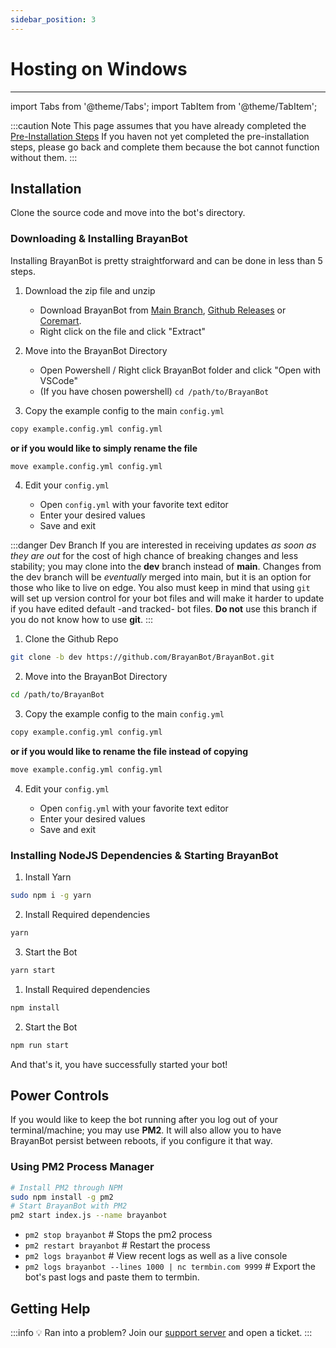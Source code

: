 ```yaml
---
sidebar_position: 3
---
```


# Hosting on Windows
---

import Tabs from '@theme/Tabs';
import TabItem from '@theme/TabItem';

:::caution Note
This page assumes that you have already completed the [Pre-Installation Steps](/docs/Setup/pre-installation) If you haven not yet completed the pre-installation steps, please go back and complete them because the bot cannot function without them.
:::
## Installation

Clone the source code and move into the bot's directory.

### Downloading & Installing BrayanBot

Installing BrayanBot is pretty straightforward and can be done in less than 5 steps.

<Tabs>
<TabItem value="stable" label="Stable">

1. Download the zip file and unzip
    * Download BrayanBot from [Main Branch](https://github.com/BrayanBot/BrayanBot/archive/refs/heads/main.zip), [Github Releases](/) or [Coremart](https://coremart.net/resources/brayanbot-the-future.33/).
    * Right click on the file and click "Extract"

2. Move into the BrayanBot Directory
    * Open Powershell / Right click BrayanBot folder and click "Open with VSCode"
    * (If you have chosen powershell) ```cd /path/to/BrayanBot```

3. Copy the example config to the main `config.yml` 

```bash
copy example.config.yml config.yml
```

**or if you would like to simply rename the file**

```bash
move example.config.yml config.yml
```

4. Edit your `config.yml`

    * Open `config.yml` with your favorite text editor
    * Enter your desired values
    * Save and exit

</TabItem>

<TabItem value="Dev" label="Dev">

:::danger Dev Branch
If you are interested in receiving updates *as soon as they are out* for the cost of high chance of breaking changes and less stability; you may clone into the **dev** branch instead of **main**. Changes from the dev branch will be *eventually* merged into main, but it is an option for those who like to live on edge.
You also must keep in mind that using `git` will set up version control for your bot files and will make it harder to update if you have edited default -and tracked- bot files. **Do not** use this branch if you do not know how to use **git**.
:::

1. Clone the Github Repo
```bash
git clone -b dev https://github.com/BrayanBot/BrayanBot.git
```

2. Move into the BrayanBot Directory
```bash 
cd /path/to/BrayanBot
```

3. Copy the example config to the main `config.yml` 
```bash
copy example.config.yml config.yml 
```

**or if you would like to rename the file instead of copying**

```bash
move example.config.yml config.yml
```

4. Edit your `config.yml`

    * Open `config.yml` with your favorite text editor
    * Enter your desired values
    * Save and exit

</TabItem>
</Tabs>

### Installing NodeJS Dependencies & Starting BrayanBot

<Tabs>
<TabItem value="yarn" label="Yarn">

1. Install Yarn
```bash
sudo npm i -g yarn
```
2. Install Required dependencies
```bash
yarn
```
3. Start the Bot
```bash
yarn start
```

</TabItem>
<TabItem value="npm" label="NPM">

1. Install Required dependencies
```bash
npm install
```
2. Start the Bot
```bash
npm run start
```

</TabItem>
</Tabs>

And that's it, you have successfully started your bot!

## Power Controls
If you would like to keep the bot running after you log out of your terminal/machine; you may use **PM2**. It will also allow you to have BrayanBot persist between reboots, if you configure it that way.
### Using PM2 Process Manager

```bash
# Install PM2 through NPM
sudo npm install -g pm2
# Start BrayanBot with PM2
pm2 start index.js --name brayanbot
```

- `pm2 stop brayanbot` # Stops the pm2 process
- `pm2 restart brayanbot` # Restart the process
- `pm2 logs brayanbot` # View recent logs as well as a live console
- `pm2 logs brayanbot --lines 1000 | nc termbin.com 9999` # Export the bot's past logs and paste them to termbin.

## Getting Help
:::info 💡 Ran into a problem?
Join our [support server](https://brayanbot.dev/discord) and open a ticket.
:::